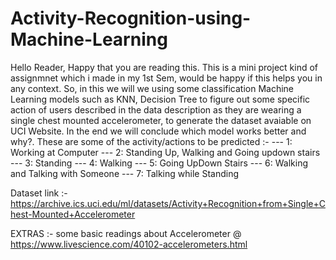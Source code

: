 # Activity-Recognition-using-Machine-Learning

Hello Reader,
Happy that you are reading this. This is a mini project kind of assignmnet which i made in my 1st Sem, would be happy if this helps you in any context.
So, in this we will we using some classification Machine Learning models such as KNN, Decision Tree to figure out some specific action of users described in the data description as they are wearing a single chest mounted accelerometer, to generate the dataset avaiable on UCI Website. In the end we will conclude which model works better and why?. 
These are some of the activity/actions to be predicted :-
--- 1: Working at Computer
--- 2: Standing Up, Walking and Going updown stairs
--- 3: Standing
--- 4: Walking
--- 5: Going UpDown Stairs
--- 6: Walking and Talking with Someone
--- 7: Talking while Standing

Dataset link :- https://archive.ics.uci.edu/ml/datasets/Activity+Recognition+from+Single+Chest-Mounted+Accelerometer

EXTRAS :- 
some basic readings about Accelerometer @ https://www.livescience.com/40102-accelerometers.html
